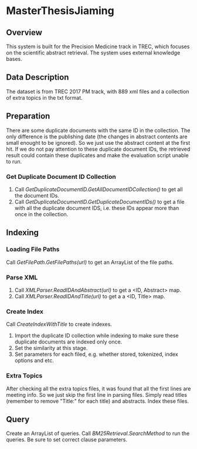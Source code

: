 # MasterThesisJiaming
## Overview
This system is built for the Precision Medicine track in TREC, which focuses on the scientific abstract retrieval. The system uses external knowledge bases.

## Data Description
The dataset is from TREC 2017 PM track, with 889 xml files and a collection of extra topics in the txt format.

## Preparation
There are some duplicate documents with the same ID in the collection. The only difference is the publishing date (the changes in abstract contents are small enought to be ignored). So we just use the abstract content at the first hit. If we do not pay attention to these duplicate document IDs, the retrieved result could contain these duplicates and make the evaluation script unable to run.

### Get Duplicate Document ID Collection
1. Call _GetDuplicateDocumentID.GetAllDocumentIDCollection()_ to get all the document IDs.
2. Call _GetDuplicateDocumentID.GetDuplicateDocumentIDs()_ to get a file with all the duplicate document IDS, i.e. these IDs appear more than once in the collection.

## Indexing
### Loading File Paths
Call _GetFilePath.GetFilePaths(url)_ to get an ArrayList of the file paths.

### Parse XML
1. Call _XMLParser.ReadIDAndAbstract(url)_ to get a <ID, Abstract> map.
2. Call _XMLParser.ReadIDAndTitle(url)_ to get a a <ID, Title> map.

### Create Index
Call _CreateIndexWithTitle_ to create indexes.
1. Import the duplicate ID collection while indexing to make sure these duplicate documents are indexed only once.
2. Set the similarity at this stage.
3. Set parameters for each filed, e.g. whether stored, tokenized, index options and etc.

### Extra Topics
After checking all the extra topics files, it was found that all the first lines are meeting info. So we just skip the first line in parsing files.
Simply read titles (remember to remove "Title:" for each title) and abstracts.
Index these files.

## Query
Create an ArrayList of queries.
Call _BM25Retrieval.SearchMethod_ to run the queries.
Be sure to set correct clause parameters.
